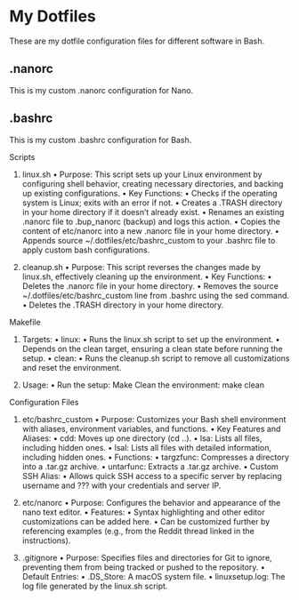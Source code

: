 # My Dotfiles
These are my dotfile configuration files for different software in Bash.
## .nanorc
This is my custom .nanorc configuration for Nano.
## .bashrc
This is my custom .bashrc configuration for Bash.



Scripts
1. linux.sh
• Purpose: This script sets up your Linux environment by configuring shell behavior, creating necessary directories, and backing up existing configurations.
• Key Functions:
• Checks if the operating system is Linux; exits with an error if not.
• Creates a .TRASH directory in your home directory if it doesn’t already exist.
• Renames an existing .nanorc file to .bup_nanorc (backup) and logs this action.
• Copies the content of etc/nanorc into a new .nanorc file in your home directory.
• Appends source ~/.dotfiles/etc/bashrc_custom to your .bashrc file to apply custom bash configurations.

2. cleanup.sh
• Purpose: This script reverses the changes made by linux.sh, effectively cleaning up the environment.
• Key Functions:
• Deletes the .nanorc file in your home directory.
• Removes the source ~/.dotfiles/etc/bashrc_custom line from .bashrc using the sed command.
• Deletes the .TRASH directory in your home directory.



Makefile
1. Targets:
• linux:
• Runs the linux.sh script to set up the environment.
• Depends on the clean target, ensuring a clean state before running the setup.
• clean:
• Runs the cleanup.sh script to remove all customizations and reset the environment.

2. Usage:
• Run the setup:
Make 
Clean the environment:
make clean



Configuration Files
1. etc/bashrc_custom
• Purpose: Customizes your Bash shell environment with aliases, environment variables, and functions.
• Key Features and Aliases:
• cdd: Moves up one directory (cd ..).
• lsa: Lists all files, including hidden ones.
• lsal: Lists all files with detailed information, including hidden ones.
• Functions:
• targzfunc: Compresses a directory into a .tar.gz archive.
• untarfunc: Extracts a .tar.gz archive.
• Custom SSH Alias:
• Allows quick SSH access to a specific server by replacing username and ??? with your credentials and server IP.

2. etc/nanorc
• Purpose: Configures the behavior and appearance of the nano text editor.
• Features:
• Syntax highlighting and other editor customizations can be added here.
• Can be customized further by referencing examples (e.g., from the Reddit thread linked in the instructions).

3. .gitignore
• Purpose: Specifies files and directories for Git to ignore, preventing them from being tracked or pushed to the repository.
• Default Entries:
• .DS_Store: A macOS system file.
• linuxsetup.log: The log file generated by the linux.sh script.
